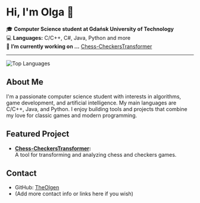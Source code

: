 # Hi, I'm Olga 👋

🎓 **Computer Science student at Gdańsk University of Technology**  
💻 **Languages:** C/C++, C#, Java, Python and more  
🔭  **I’m currently working on ...** [Chess-CheckersTransformer](https://github.com/TheOlgen/Chess-CheckersTransformer)

---
![Top Languages](https://github-readme-stats.vercel.app/api/top-langs/?username=TheOlgen&layout=compact)

## About Me

I'm a passionate computer science student with interests in algorithms, game development, and artificial intelligence. My main languages are C/C++, Java, and Python. I enjoy building tools and projects that combine my love for classic games and modern programming.

## Featured Project

- **[Chess-CheckersTransformer](https://github.com/TheOlgen/Chess-CheckersTransformer):**  
  A tool for transforming and analyzing chess and checkers games.



## Contact

- GitHub: [TheOlgen](https://github.com/TheOlgen)
- (Add more contact info or links here if you wish)


<!--
**TheOlgen/TheOlgen** is a ✨ _special_ ✨ repository because its `README.md` (this file) appears on your GitHub profile.

Here are some ideas to get you started:

- 🔭 I’m currently working on ...
- 🌱 I’m currently learning ...
- 👯 I’m looking to collaborate on ...
- 🤔 I’m looking for help with ...
- 💬 Ask me about ...
- 📫 How to reach me: ...
- 😄 Pronouns: ...
- ⚡ Fun fact: ...
-->
